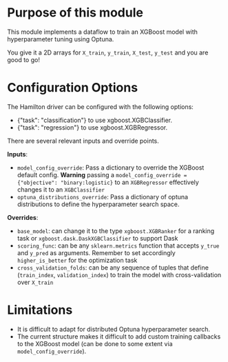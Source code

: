 # Purpose of this module

This module implements a dataflow to train an XGBoost model with hyperparameter tuning using Optuna.

You give it a 2D arrays for `X_train`, `y_train`, `X_test`, `y_test` and you are good to go!

# Configuration Options
The Hamilton driver can be configured with the following options:
 - {"task":  "classification"} to use xgboost.XGBClassifier.
 - {"task":  "regression"} to use xgboost.XGBRegressor.

There are several relevant inputs and override points.

**Inputs**:
 - `model_config_override`: Pass a dictionary to override the XGBoost default config. **Warning** passing a `model_config_override = {"objective": "binary:logistic}` to an `XGBRegressor` effectively changes it to an `XGBClassifier`
 - `optuna_distributions_override`: Pass a dictionary of optuna distributions to define the hyperparameter search space.

**Overrides**:
 - `base_model`: can change it to the type `xgboost.XGBRanker` for a ranking task or `xgboost.dask.DaskXGBClassifier` to support Dask
 - `scoring_func`: can be any `sklearn.metrics` function that accepts `y_true` and `y_pred` as arguments. Remember to set accordingly `higher_is_better` for the optimization task
 - `cross_validation_folds`: can be any sequence of tuples that define (`train_index`, `validation_index`) to train the model with cross-validation over `X_train`

# Limitations

- It is difficult to adapt for distributed Optuna hyperparameter search.
- The current structure makes it difficult to add custom training callbacks to the XGBoost model (can be done to some extent via `model_config_override`).
